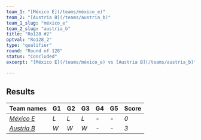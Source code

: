 ```yaml
---
team_1: "[México E](/teams/méxico_e)"
team_2: "[Austria B](/teams/austria_b)"
team_1_slug: "méxico_e"
team_2_slug: "austria_b"
title: "Ro128 #2"
optval: "Ro128_2"
type: "qualifier"
round: "Round of 128"
status: "Concluded"
excerpt: "[México E](/teams/méxico_e) vs [Austria B](/teams/austria_b)"

---
```

## Results

| Team names | G1 | G2 | G3 | G4 | G5 | Score |
| -- | -- | -- | -- | -- | -- | -- |
| *[México E](/teams/méxico_e)* | *L* | *L* | *L* | *-* | *-* | *0* |
| *[Austria B](/teams/austria_b)* | *W* | *W* | *W* | *-* | *-* | *3* |
